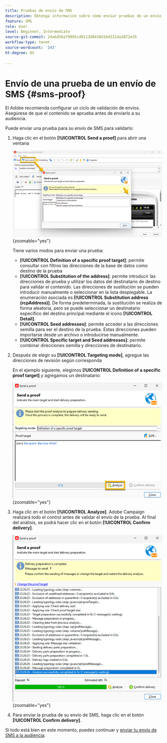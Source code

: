 ```yaml
---
title: Pruebas de envío de SMS
description: Obtenga información sobre cómo enviar pruebas de un envío SMS
feature: SMS
role: User
level: Beginner, Intermediate
source-git-commit: 24a6d56a79995cd0113d8438d1bd3314a3872e35
workflow-type: tm+mt
source-wordcount: '243'
ht-degree: 0%

---
```



# Envío de una prueba de un envío de SMS {#sms-proof}

El Adobe recomienda configurar un ciclo de validación de envíos. Asegúrese de que el contenido se aprueba antes de enviarlo a su audiencia.

Puede enviar una prueba para su envío de SMS para validarlo:

1. Haga clic en el botón **[!UICONTROL Send a proof]** para abrir una ventana

   ![](assets/proof_targeting.png){zoomable="yes"}

   Tiene varios modos para enviar una prueba:

   * **[!UICONTROL Definition of a specific proof target]**: permite consultar con filtros las direcciones de la base de datos como destino de la prueba
   * **[!UICONTROL Substitution of the address]**: permite introducir las direcciones de prueba y utilizar los datos del destinatario de destino para validar el contenido. Las direcciones de sustitución se pueden introducir manualmente o seleccionar en la lista desplegable. La enumeración asociada es **[!UICONTROL Substitution address (rcpAddress)]**.
De forma predeterminada, la sustitución se realiza de forma aleatoria, pero se puede seleccionar un destinatario específico del destino principal mediante el icono **[!UICONTROL Detail]**.
   * **[!UICONTROL Seed addresses]**: permite acceder a las direcciones semilla para ser el destino de la prueba. Estas direcciones pueden importarse desde un archivo o introducirse manualmente.
   * **[!UICONTROL Specific target and Seed addresses]**: permite combinar direcciones semilla y direcciones de destinatario.

1. Después de elegir su **[!UICONTROL Targeting mode]**, agregue las direcciones de revisión según corresponda

   En el ejemplo siguiente, elegimos **[!UICONTROL Definition of a specific proof target]** y agregamos un destinatario:

   ![](assets/proof_recipient.png){zoomable="yes"}

1. Haga clic en el botón **[!UICONTROL Analyze]**.
Adobe Campaign realizará todo el control antes de validar el envío de la prueba. Al final del análisis, se podrá hacer clic en el botón **[!UICONTROL Confirm delivery]**.

   ![](assets/proof_analyze.png){zoomable="yes"}

1. Para enviar la prueba de su envío de SMS, haga clic en el botón **[!UICONTROL Confirm delivery]**.

Si todo está bien en este momento, puedes continuar y [enviar tu envío de SMS a la audiencia](sms-audience.md).
